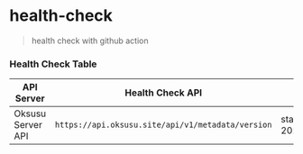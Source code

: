 # health-check
> health check with github action

### Health Check Table

|API Server|Health Check API|Etc|
|---|---|---|
|Oksusu Server API|`https://api.oksusu.site/api/v1/metadata/version`|start 2024.05.20|
